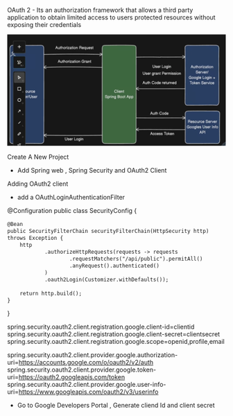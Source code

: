 OAuth 2 - Its an authorization framework that allows a third party application to obtain limited access to users protected resources without exposing their credentials 


![alt text](image-2.png)



Create A New Project

- Add Spring web , Spring Security and OAuth2 Client

Adding OAuth2 client 
- add a OAuthLoginAuthenticationFilter 


@Configuration
public class SecurityConfig {

    @Bean
    public SecurityFilterChain securityFilterChain(HttpSecurity http) throws Exception {
        http
                .authorizeHttpRequests(requests -> requests
                        .requestMatchers("/api/public").permitAll()
                        .anyRequest().authenticated()
                )
                .oauth2Login(Customizer.withDefaults());

        return http.build();
    }
}


spring.security.oauth2.client.registration.google.client-id=clientid
spring.security.oauth2.client.registration.google.client-secret=clientsecret
spring.security.oauth2.client.registration.google.scope=openid,profile,email

spring.security.oauth2.client.provider.google.authorization-uri=https://accounts.google.com/o/oauth2/v2/auth
spring.security.oauth2.client.provider.google.token-uri=https://oauth2.googleapis.com/token
spring.security.oauth2.client.provider.google.user-info-uri=https://www.googleapis.com/oauth2/v3/userinfo


- Go to Google Developers Portal , Generate cliend Id and client secret 